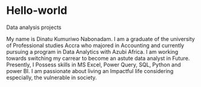 # Hello-world
Data analysis projects


My name is Dinatu Kumuriwo Nabonadam.
I am a graduate of the university of Professional studies Accra who majored in Accounting and currently pursuing a program in Data Analytics with Azubi Africa.
I am working towards switching my carrear to become an astute data analyst in Future. Presently, I Possess skills in MS Excel, Power Query, SQL, Python and power BI.
I am passionate about living an Impactful life considering especially, the vulnerable in society.
